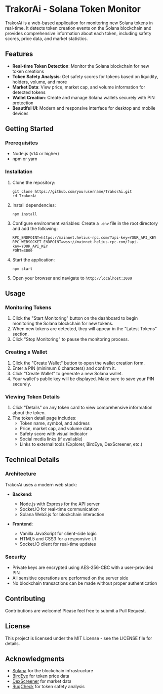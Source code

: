 # TrakorAi - Solana Token Monitor

TrakorAi is a web-based application for monitoring new Solana tokens in real-time. It detects token creation events on the Solana blockchain and provides comprehensive information about each token, including safety scores, price data, and market statistics.

## Features

- **Real-time Token Detection**: Monitor the Solana blockchain for new token creations
- **Token Safety Analysis**: Get safety scores for tokens based on liquidity, holders, volume, and more
- **Market Data**: View price, market cap, and volume information for detected tokens
- **Wallet Creation**: Create and manage Solana wallets securely with PIN protection
- **Beautiful UI**: Modern and responsive interface for desktop and mobile devices

## Getting Started

### Prerequisites

- Node.js (v14 or higher)
- npm or yarn

### Installation

1. Clone the repository:
   ```
   git clone https://github.com/yourusername/TrakorAi.git
   cd TrakorAi
   ```

2. Install dependencies:
   ```
   npm install
   ```

3. Configure environment variables:
   Create a `.env` file in the root directory and add the following:
   ```
   RPC_ENDPOINT=https://mainnet.helius-rpc.com/?api-key=YOUR_API_KEY
   RPC_WEBSOCKET_ENDPOINT=wss://mainnet.helius-rpc.com/?api-key=YOUR_API_KEY
   PORT=3000
   ```

4. Start the application:
   ```
   npm start
   ```

5. Open your browser and navigate to `http://localhost:3000`

## Usage

### Monitoring Tokens

1. Click the "Start Monitoring" button on the dashboard to begin monitoring the Solana blockchain for new tokens.
2. When new tokens are detected, they will appear in the "Latest Tokens" section.
3. Click "Stop Monitoring" to pause the monitoring process.

### Creating a Wallet

1. Click the "Create Wallet" button to open the wallet creation form.
2. Enter a PIN (minimum 6 characters) and confirm it.
3. Click "Create Wallet" to generate a new Solana wallet.
4. Your wallet's public key will be displayed. Make sure to save your PIN securely.

### Viewing Token Details

1. Click "Details" on any token card to view comprehensive information about the token.
2. The token detail page includes:
   - Token name, symbol, and address
   - Price, market cap, and volume data
   - Safety score with visual indicator
   - Social media links (if available)
   - Links to external tools (Explorer, BirdEye, DexScreener, etc.)

## Technical Details

### Architecture

TrakorAi uses a modern web stack:

- **Backend**:
  - Node.js with Express for the API server
  - Socket.IO for real-time communication
  - Solana Web3.js for blockchain interaction

- **Frontend**:
  - Vanilla JavaScript for client-side logic
  - HTML5 and CSS3 for a responsive UI
  - Socket.IO client for real-time updates

### Security

- Private keys are encrypted using AES-256-CBC with a user-provided PIN
- All sensitive operations are performed on the server side
- No blockchain transactions can be made without proper authentication

## Contributing

Contributions are welcome! Please feel free to submit a Pull Request.

## License

This project is licensed under the MIT License - see the LICENSE file for details.

## Acknowledgments

- [Solana](https://solana.com/) for the blockchain infrastructure
- [BirdEye](https://birdeye.so/) for token price data
- [DexScreener](https://dexscreener.com/) for market data
- [RugCheck](https://rugcheck.xyz/) for token safety analysis
